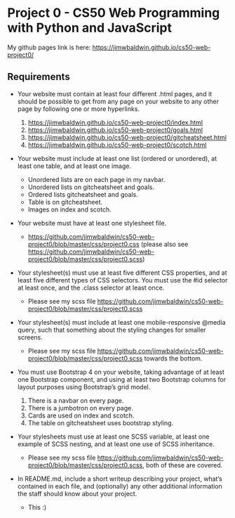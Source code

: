 # Project 0 - CS50 Web Programming with Python and JavaScript

My github pages link is here:
https://jimwbaldwin.github.io/cs50-web-project0/

## Requirements

* Your website must contain at least four different .html pages, and it should be possible to get from any page on your website to any other page by following one or more hyperlinks.
  1. https://jimwbaldwin.github.io/cs50-web-project0/index.html
  2. https://jimwbaldwin.github.io/cs50-web-project0/goals.html
  3. https://jimwbaldwin.github.io/cs50-web-project0/gitcheatsheet.html
  4. https://jimwbaldwin.github.io/cs50-web-project0/scotch.html

* Your website must include at least one list (ordered or unordered), at least one table, and at least one image.
  - Unordered lists are on each page in my navbar.
  - Unordered lists on gitcheatsheet and goals.
  - Ordered lists gitcheatsheet and goals.
  - Table is on gitcheatsheet.
  - Images on index and scotch.

* Your website must have at least one stylesheet file.
  - https://github.com/jimwbaldwin/cs50-web-project0/blob/master/css/project0.css (please also see https://github.com/jimwbaldwin/cs50-web-project0/blob/master/css/project0.scss)

* Your stylesheet(s) must use at least five different CSS properties, and at least five different types of CSS selectors. You must use the #id selector at least once, and the .class selector at least once.
  - Please see my scss file https://github.com/jimwbaldwin/cs50-web-project0/blob/master/css/project0.scss

* Your stylesheet(s) must include at least one mobile-responsive @media query, such that something about the styling changes for smaller screens.
  - Please see my scss file https://github.com/jimwbaldwin/cs50-web-project0/blob/master/css/project0.scss towards the bottom.
* You must use Bootstrap 4 on your website, taking advantage of at least one Bootstrap component, and using at least two Bootstrap columns for layout purposes using Bootstrap’s grid model.
  1. There is a navbar on every page.
  2. There is a jumbotron on every page.
  3. Cards are used on index and scotch.
  4. The table on gitcheatsheet uses bootstrap styling.

* Your stylesheets must use at least one SCSS variable, at least one example of SCSS nesting, and at least one use of SCSS inheritance.
  - Please see my scss file https://github.com/jimwbaldwin/cs50-web-project0/blob/master/css/project0.scss, both of these are covered.

* In README.md, include a short writeup describing your project, what’s contained in each file, and (optionally) any other additional information the staff should know about your project.
  - This :)
